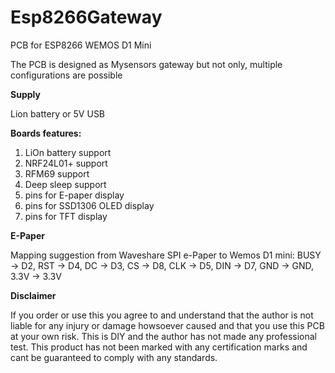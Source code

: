 # Esp8266Gateway
PCB for ESP8266 WEMOS D1 Mini

The PCB is designed as Mysensors gateway but not only, multiple configurations are possible

**Supply**

Lion battery or 5V USB


**Boards features:**
1. LiOn battery support
2. NRF24L01+ support
3. RFM69 support
6. Deep sleep support
4. pins for E-paper display
5. pins for SSD1306 OLED display
6. pins for TFT display

**E-Paper**

Mapping suggestion from Waveshare SPI e-Paper to Wemos D1 mini:
BUSY -> D2, RST -> D4, DC -> D3, CS -> D8, CLK -> D5, DIN -> D7, GND -> GND, 3.3V -> 3.3V


**Disclaimer**

If you order or use this you agree to and understand that the author is not liable for any injury or damage howsoever caused and that you use this PCB at your own risk. This is DIY and the author has not made any professional test. This product has not been marked with any certification marks and cant be guaranteed to comply with any standards.
